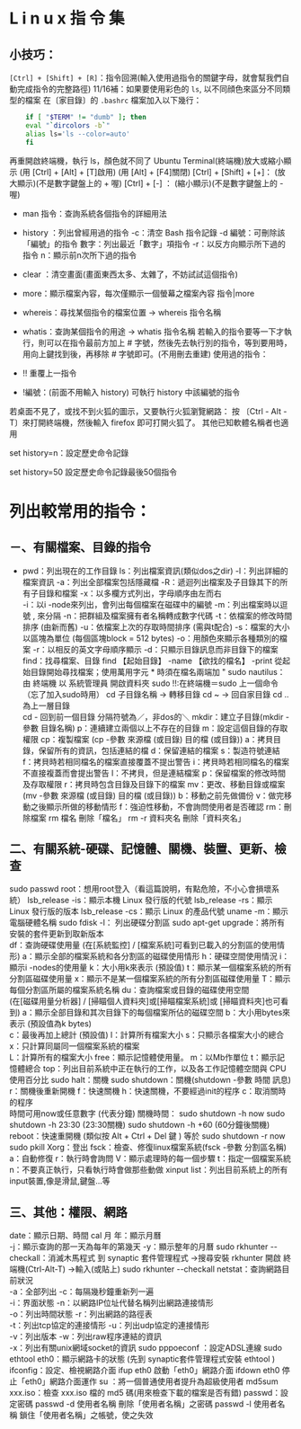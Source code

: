 L i n u x 指 令 集
==============

小技巧：
----------
`[Ctrl] + [Shift] + [R]`：指令回溯(輸入使用過指令的關鍵字母，就會幫我們自動完成指令的完整路徑)
11/16補：如果要使用彩色的 `ls`, 以不同顔色來區分不同類型的檔案
在〔家目錄〕的 `.bashrc` 檔案加入以下幾行：
```bash
    if [ "$TERM" != "dumb" ]; then
    eval "`dircolors -b`"
    alias ls='ls --color=auto'
    fi
```
再重開啟終端機，執行 ls，顏色就不同了
Ubuntu Terminal(終端機)放大或縮小顯示
(用 [Ctrl] + [Alt] + [T]啟用) (用 [Alt] + [F4]關閉)
[Ctrl] + [Shift] + [+]：  (放大顯示)(不是數字鍵盤上的 + 喔) 
[Ctrl] + [-] ：  (縮小顯示)(不是數字鍵盤上的 - 喔)

* man 指令：查詢系統各個指令的詳細用法

* history ：列出曾經用過的指令
-c：清空 Bash 指令記錄 
-d 編號：可刪除該「編號」的指令
數字：列出最近「數字」項指令 
-r：以反方向顯示所下過的指令 
n：顯示前n次所下過的指令
 
* clear ：清空畫面(畫面東西太多、太雜了，不妨試試這個指令)

* more：顯示檔案內容，每次僅顯示一個螢幕之檔案內容
 指令|more

* whereis：尋找某個指令的檔案位置 → whereis 指令名稱

* whatis：查詢某個指令的用途 → whatis 指令名稱
若輸入的指令要等一下才執行，則可以在指令最前方加上 # 字號，然後先去執行別的指令，等到要用時，用向上鍵找到後，再移除 # 字號即可。(不用刪去重建) 
使用過的指令：

* !! 重覆上一指令 
* !編號：(前面不用輸入 history) 可執行 history 中該編號的指令

若桌面不見了，或找不到火狐的圖示，又要執行火狐瀏覽網路：
按 〔Ctrl - Alt - T〕來打開終端機，然後輸入 firefox 即可打開火狐了。
其他已知軟體名稱者也適用

set history=n：設定歷史命令記錄

set history=50 設定歷史命令記錄最後50個指令


列出較常用的指令：
=================
－、有關檔案、目錄的指令
-------------------------

* pwd：列出現在的工作目錄
ls：列出檔案資訊(類似dos之dir)
-l：列出詳細的檔案資訊 
-a：列出全部檔案包括隱藏檔
-R：遞迴列出檔案及子目錄其下的所有子目錄和檔案 
-x：以多欄方式列出，字母順序由左而右  
-i：以i -node來列出，會列出每個檔案在磁碟中的編號 
-m：列出檔案時以逗號 , 來分隔
-n：把群組及檔案擁有者名稱轉成數字代碼
-t：依檔案的修改時間排序 (由新而舊)
-u：依檔案上次的存取時間排序 (需與t配合)
-s：檔案的大小以區塊為單位 (每個區塊block = 512 bytes)
-o：用顏色來顯示各種類別的檔案
-r：以相反的英文字母順序顯示
-d：只顯示目錄訊息而非目錄下的檔案
find：找尋檔案、目錄
find 【起始目錄】 -name 【欲找的檔名】 -print
從起始目錄開始尋找檔案；使用萬用字元 * 時須在檔名兩端加 "
sudo nautilus：由 終端機 以 系統管理員 開啟資料夾
sudo !!:在終端機＝sudo 上一個命令（忘了加入sudo時用）
cd 子目錄名稱 → 轉移目錄
cd ~ → 回自家目錄
cd .. 為上一層目錄  
cd - 回到前一個目錄
分隔符號為／，非dos的＼
mkdir：建立子目錄(mkdir -參數 目錄名稱) 
p：連續建立兩個以上不存在的目錄
m：設定這個目錄的存取權限
cp：複製檔案 (cp -參數 來源檔 (或目錄) 目的檔 (或目錄))
a：拷貝目錄，保留所有的資訊，包括連結的檔
d：保留連結的檔案
s：製造符號連結
f：拷貝時若相同檔名的檔案直接覆蓋不提出警告
i：拷貝時若相同檔名的檔案不直接複蓋而會提出警告 
l：不拷貝，但是連結檔案
p：保留檔案的修改時間及存取權限 
r：拷貝時包含目錄及目錄下的檔案
mv：更改、移動目錄或檔案(mv -參數 來源檔 (或目錄) 目的檔 (或目錄))
b：移動之前先做備份
v：做完移動之後顯示所做的移動情形
f：強迫性移動，不會詢問使用者是否確認 
rm：刪除檔案
rm 檔名 刪除「檔名」 
rm -r 資料夾名 刪除「資料夾名」

 二、有關系統-硬碟、記憶體、關機、裝置、更新、檢查
-----------------------------------------------------
sudo passwd root：想用root登入（看這篇說明，有點危險，不小心會損壞系統）
lsb_release -is：顯示本機 Linux 發行版的代號
lsb_release -rs：顯示 Linux 發行版的版本
lsb_release -cs：顯示 Linux 的產品代號
uname -m：顯示電腦硬體名稱 
sudo fdisk -l： 列出硬碟分割區
sudo apt-get upgrade：將所有安裝的套件更新到取新版本   
df：查詢硬碟使用量
(在[系統監控] / [檔案系統]可看到已載入的分割區的使用情形)
a：顯示全部的檔案系統和各分割區的磁碟使用情形
h：硬碟空間使用情況
i：顯示i -nodes的使用量
k：大小用k來表示 (預設值)
t：顯示某一個檔案系統的所有分割區磁碟使用量
x：顯示不是某一個檔案系統的所有分割區磁碟使用量
T：顯示每個分割區所屬的檔案系統名稱
du：查詢檔案或目錄的磁碟使用空間  
(在[磁碟用量分析器] / [掃瞄個人資料夾]或[掃瞄檔案系統]或 [掃瞄資料夾]也可看到)
a：顯示全部目錄和其次目錄下的每個檔案所佔的磁碟空間
b：大小用bytes來表示 (預設值為k bytes)  
c：最後再加上總計 (預設值) 
l：計算所有檔案大小
s：只顯示各檔案大小的總合
x：只計算同屬同一個檔案系統的檔案  
L：計算所有的檔案大小
free：顯示記憶體使用量。
m：以Mb作單位
t：顯示記憶體總合
top：列出目前系統中正在執行的工作，以及各工作記憶體空間與 CPU 使用百分比
sudo halt：關機
sudo shutdown：關機(shutdown -參數 時間 訊息)
r：關機後重新開機 
f：快速關機 
h：快速關機，不要經過init的程序
c：取消關時的程序  
時間可用now或任意數字 (代表分鐘)
關機時間：
sudo shutdown -h now
sudo shutdown -h 23:30  (23:30關機)
sudo shutdown -h +60 (60分鐘後關機)
reboot：快速重開機 (類似按 Alt + Ctrl + Del 鍵 )
等於 sudo shutdown -r now
sudo pkill Xorg：登出
fsck：檢查、修復linux檔案系統(fsck -參數 分割區名稱)
a：自動修復
r：執行時會詢問
V：顯示處理時的每一個步驟
t：指定一個檔案系統
n：不要真正執行，只看執行時會做那些動做
xinput list：列出目前系統上的所有input裝置,像是滑鼠,鍵盤...等

 三、其他：權限、網路
 ---------------------
date：顯示日期、時間
cal 月 年：顯示月曆  
-j：顯示查詢的那一天為每年的第幾天 
-y：顯示整年的月曆 
sudo rkhunter --checkall：消滅木馬程式
到 synaptic 套件管理程式 →搜尋安裝 rkhunter
開啟 終端機(Ctrl-Alt-T) →輸入(或貼上) sudo rkhunter --checkall
netstat：查詢網路目前狀況  
-a：全部列出 
-c：每隔幾秒鐘重新列一遍  
-i：界面狀態
-n：以網路IP位址代替名稱列出網路連接情形  
-o：列出時間狀態
-r：列出網路的路徑表  
-t：列出tcp協定的連接情形 
-u：列出udp協定的連接情形  
-v：列出版本 
-w：列出raw程序連結的資訊  
-x：列出有關unix網域socket的資訊
sudo pppoeconf  ：設定ADSL連線
sudo ethtool eth0：顯示網路卡的狀態 
(先到 synaptic套件管理程式安裝 ethtool )
ifconfig：設定、檢視網路介面
ifup eth0 啟動「eth0」網路介面
ifdown eth0 停止「eth0」網路介面運作
su ：將一個普通使用者提升為超級使用者
md5sum xxx.iso：檢查 xxx.iso 檔的 md5 碼(用來檢查下載的檔案是否有錯)
passwd：設定密碼
  passwd -d 使用者名稱 刪除「使用者名稱」之密碼 
passwd -l 使用者名稱 鎖住「使用者名稱」之帳號，使之失效
